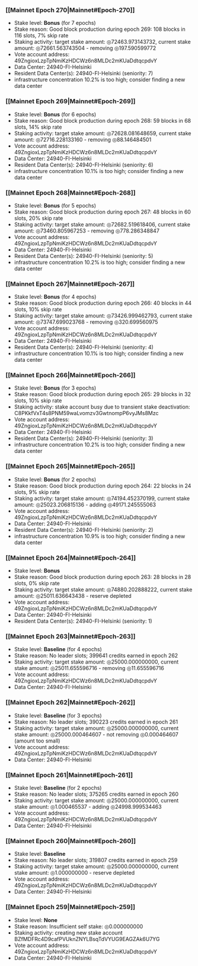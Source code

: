 ### [[Mainnet Epoch 270|Mainnet#Epoch-270]]
* Stake level: **Bonus** (for 7 epochs)
* Stake reason: Good block production during epoch 269: 108 blocks in 116 slots, 7% skip rate
* Staking activity: target stake amount: ◎72463.973143732, current stake amount: ◎72661.563743504 - removing ◎197.590599772
* Vote account address: 49ZngioxLzpTpNmiKzHDCWz6n8MLDc2mKUaDdtqcpdvY
* Data Center: 24940-FI-Helsinki
* Resident Data Center(s): 24940-FI-Helsinki (seniority: 7)
* infrastructure concentration 10.2% is too high; consider finding a new data center
### [[Mainnet Epoch 269|Mainnet#Epoch-269]]
* Stake level: **Bonus** (for 6 epochs)
* Stake reason: Good block production during epoch 268: 59 blocks in 68 slots, 14% skip rate
* Staking activity: target stake amount: ◎72628.081648659, current stake amount: ◎72716.228133160 - removing ◎88.146484501
* Vote account address: 49ZngioxLzpTpNmiKzHDCWz6n8MLDc2mKUaDdtqcpdvY
* Data Center: 24940-FI-Helsinki
* Resident Data Center(s): 24940-FI-Helsinki (seniority: 6)
* infrastructure concentration 10.1% is too high; consider finding a new data center
### [[Mainnet Epoch 268|Mainnet#Epoch-268]]
* Stake level: **Bonus** (for 5 epochs)
* Stake reason: Good block production during epoch 267: 48 blocks in 60 slots, 20% skip rate
* Staking activity: target stake amount: ◎72682.519618406, current stake amount: ◎73460.805967253 - removing ◎778.286348847
* Vote account address: 49ZngioxLzpTpNmiKzHDCWz6n8MLDc2mKUaDdtqcpdvY
* Data Center: 24940-FI-Helsinki
* Resident Data Center(s): 24940-FI-Helsinki (seniority: 5)
* infrastructure concentration 10.2% is too high; consider finding a new data center
### [[Mainnet Epoch 267|Mainnet#Epoch-267]]
* Stake level: **Bonus** (for 4 epochs)
* Stake reason: Good block production during epoch 266: 40 blocks in 44 slots, 10% skip rate
* Staking activity: target stake amount: ◎73426.999462793, current stake amount: ◎73747.699023768 - removing ◎320.699560975
* Vote account address: 49ZngioxLzpTpNmiKzHDCWz6n8MLDc2mKUaDdtqcpdvY
* Data Center: 24940-FI-Helsinki
* Resident Data Center(s): 24940-FI-Helsinki (seniority: 4)
* infrastructure concentration 10.1% is too high; consider finding a new data center
### [[Mainnet Epoch 266|Mainnet#Epoch-266]]
* Stake level: **Bonus** (for 3 epochs)
* Stake reason: Good block production during epoch 265: 29 blocks in 32 slots, 10% skip rate
* Staking activity: stake account busy due to transient stake deactivation: C8PKkfVxT4s8PNM59waLvomzv3GwtnompP6vyJMs8Mzc
* Vote account address: 49ZngioxLzpTpNmiKzHDCWz6n8MLDc2mKUaDdtqcpdvY
* Data Center: 24940-FI-Helsinki
* Resident Data Center(s): 24940-FI-Helsinki (seniority: 3)
* infrastructure concentration 10.2% is too high; consider finding a new data center
### [[Mainnet Epoch 265|Mainnet#Epoch-265]]
* Stake level: **Bonus** (for 2 epochs)
* Stake reason: Good block production during epoch 264: 22 blocks in 24 slots, 9% skip rate
* Staking activity: target stake amount: ◎74194.452370199, current stake amount: ◎25023.206815136 - adding ◎49171.245555063
* Vote account address: 49ZngioxLzpTpNmiKzHDCWz6n8MLDc2mKUaDdtqcpdvY
* Data Center: 24940-FI-Helsinki
* Resident Data Center(s): 24940-FI-Helsinki (seniority: 2)
* infrastructure concentration 10.9% is too high; consider finding a new data center
### [[Mainnet Epoch 264|Mainnet#Epoch-264]]
* Stake level: **Bonus**
* Stake reason: Good block production during epoch 263: 28 blocks in 28 slots, 0% skip rate
* Staking activity: target stake amount: ◎74880.202888222, current stake amount: ◎25011.636643438 - reserve depleted
* Vote account address: 49ZngioxLzpTpNmiKzHDCWz6n8MLDc2mKUaDdtqcpdvY
* Data Center: 24940-FI-Helsinki
* Resident Data Center(s): 24940-FI-Helsinki (seniority: 1)
### [[Mainnet Epoch 263|Mainnet#Epoch-263]]
* Stake level: **Baseline** (for 4 epochs)
* Stake reason: No leader slots; 399641 credits earned in epoch 262
* Staking activity: target stake amount: ◎25000.000000000, current stake amount: ◎25011.655596716 - removing ◎11.655596716
* Vote account address: 49ZngioxLzpTpNmiKzHDCWz6n8MLDc2mKUaDdtqcpdvY
* Data Center: 24940-FI-Helsinki
### [[Mainnet Epoch 262|Mainnet#Epoch-262]]
* Stake level: **Baseline** (for 3 epochs)
* Stake reason: No leader slots; 390223 credits earned in epoch 261
* Staking activity: target stake amount: ◎25000.000000000, current stake amount: ◎25000.000464607 - not removing ◎0.000464607 (amount too small)
* Vote account address: 49ZngioxLzpTpNmiKzHDCWz6n8MLDc2mKUaDdtqcpdvY
* Data Center: 24940-FI-Helsinki
### [[Mainnet Epoch 261|Mainnet#Epoch-261]]
* Stake level: **Baseline** (for 2 epochs)
* Stake reason: No leader slots; 375265 credits earned in epoch 260
* Staking activity: target stake amount: ◎25000.000000000, current stake amount: ◎1.000465537 - adding ◎24998.999534463
* Vote account address: 49ZngioxLzpTpNmiKzHDCWz6n8MLDc2mKUaDdtqcpdvY
* Data Center: 24940-FI-Helsinki
### [[Mainnet Epoch 260|Mainnet#Epoch-260]]
* Stake level: **Baseline**
* Stake reason: No leader slots; 319807 credits earned in epoch 259
* Staking activity: target stake amount: ◎25000.000000000, current stake amount: ◎1.000000000 - reserve depleted
* Vote account address: 49ZngioxLzpTpNmiKzHDCWz6n8MLDc2mKUaDdtqcpdvY
* Data Center: 24940-FI-Helsinki
### [[Mainnet Epoch 259|Mainnet#Epoch-259]]
* Stake level: **None**
* Stake reason: Insufficient self stake: ◎0.000000000
* Staking activity: creating new stake account BZfMDFRc4D9cafPVUknZNYLBsqTdVYUG9EAGZAk6U7YG
* Vote account address: 49ZngioxLzpTpNmiKzHDCWz6n8MLDc2mKUaDdtqcpdvY
* Data Center: 24940-FI-Helsinki